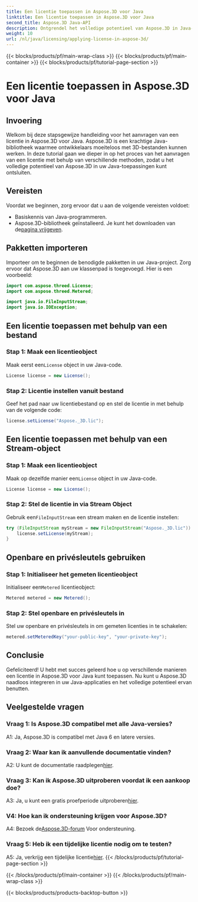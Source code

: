 ```yaml
---
title: Een licentie toepassen in Aspose.3D voor Java
linktitle: Een licentie toepassen in Aspose.3D voor Java
second_title: Aspose.3D Java-API
description: Ontgrendel het volledige potentieel van Aspose.3D in Java-toepassingen door onze uitgebreide handleiding over het toepassen van licenties te volgen.
weight: 10
url: /nl/java/licensing/applying-license-in-aspose-3d/
---
```


{{< blocks/products/pf/main-wrap-class >}}
{{< blocks/products/pf/main-container >}}
{{< blocks/products/pf/tutorial-page-section >}}

# Een licentie toepassen in Aspose.3D voor Java

## Invoering

Welkom bij deze stapsgewijze handleiding voor het aanvragen van een licentie in Aspose.3D voor Java. Aspose.3D is een krachtige Java-bibliotheek waarmee ontwikkelaars moeiteloos met 3D-bestanden kunnen werken. In deze tutorial gaan we dieper in op het proces van het aanvragen van een licentie met behulp van verschillende methoden, zodat u het volledige potentieel van Aspose.3D in uw Java-toepassingen kunt ontsluiten.

## Vereisten

Voordat we beginnen, zorg ervoor dat u aan de volgende vereisten voldoet:

- Basiskennis van Java-programmeren.
-  Aspose.3D-bibliotheek geïnstalleerd. Je kunt het downloaden van de[pagina vrijgeven](https://releases.aspose.com/3d/java/).

## Pakketten importeren

Importeer om te beginnen de benodigde pakketten in uw Java-project. Zorg ervoor dat Aspose.3D aan uw klassenpad is toegevoegd. Hier is een voorbeeld:

```java
import com.aspose.threed.License;
import com.aspose.threed.Metered;

import java.io.FileInputStream;
import java.io.IOException;
```

## Een licentie toepassen met behulp van een bestand

### Stap 1: Maak een licentieobject

 Maak eerst een`License` object in uw Java-code.

```java
License license = new License();
```

### Stap 2: Licentie instellen vanuit bestand

Geef het pad naar uw licentiebestand op en stel de licentie in met behulp van de volgende code:

```java
license.setLicense("Aspose._3D.lic");
```

## Een licentie toepassen met behulp van een Stream-object

### Stap 1: Maak een licentieobject

 Maak op dezelfde manier een`License` object in uw Java-code.

```java
License license = new License();
```

### Stap 2: Stel de licentie in via Stream Object

 Gebruik een`FileInputStream` een stream maken en de licentie instellen:

```java
try (FileInputStream myStream = new FileInputStream("Aspose._3D.lic")) {
    license.setLicense(myStream);
}
```

## Openbare en privésleutels gebruiken

### Stap 1: Initialiseer het gemeten licentieobject

 Initialiseer een`Metered` licentieobject:

```java
Metered metered = new Metered();
```

### Stap 2: Stel openbare en privésleutels in

Stel uw openbare en privésleutels in om gemeten licenties in te schakelen:

```java
metered.setMeteredKey("your-public-key", "your-private-key");
```

## Conclusie

Gefeliciteerd! U hebt met succes geleerd hoe u op verschillende manieren een licentie in Aspose.3D voor Java kunt toepassen. Nu kunt u Aspose.3D naadloos integreren in uw Java-applicaties en het volledige potentieel ervan benutten.

## Veelgestelde vragen

### Vraag 1: Is Aspose.3D compatibel met alle Java-versies?

A1: Ja, Aspose.3D is compatibel met Java 6 en latere versies.

### Vraag 2: Waar kan ik aanvullende documentatie vinden?

 A2: U kunt de documentatie raadplegen[hier](https://reference.aspose.com/3d/java/).

### Vraag 3: Kan ik Aspose.3D uitproberen voordat ik een aankoop doe?

 A3: Ja, u kunt een gratis proefperiode uitproberen[hier](https://releases.aspose.com/).

### V4: Hoe kan ik ondersteuning krijgen voor Aspose.3D?

 A4: Bezoek de[Aspose.3D-forum](https://forum.aspose.com/c/3d/18) Voor ondersteuning.

### Vraag 5: Heb ik een tijdelijke licentie nodig om te testen?

 A5: Ja, verkrijg een tijdelijke licentie[hier](https://purchase.aspose.com/temporary-license/).
{{< /blocks/products/pf/tutorial-page-section >}}

{{< /blocks/products/pf/main-container >}}
{{< /blocks/products/pf/main-wrap-class >}}

{{< blocks/products/products-backtop-button >}}
